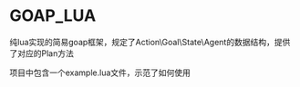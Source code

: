 # GOAP_LUA
纯lua实现的简易goap框架，规定了Action\Goal\State\Agent的数据结构，提供了对应的Plan方法

项目中包含一个example.lua文件，示范了如何使用
